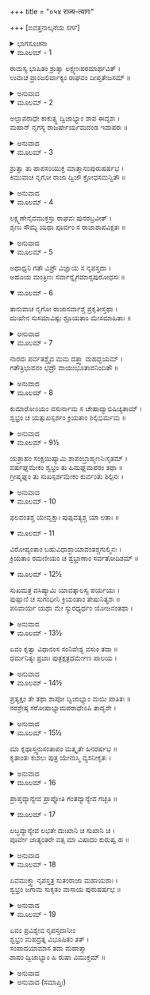 +++
title = "०५४ राज्य-त्यागः"

+++
[ಐವತ್ತನಾಲ್ಕನೆಯ ಸರ್ಗ]



<details><summary>ಭಾಗಸೂಚನಾ</summary>

ನೃಗನು ಪುತ್ರನಿಗೆ ರಾಜ್ಯವನ್ನು ಒಪ್ಪಿಸಿ, ಸುಂದರವಾದ ಹೊಂಡವನ್ನು ರಚಿಸಿ ಅದರಲ್ಲಿ ಪ್ರವೇಶಿಸಿ ಶಾಪವನ್ನು ಅನುಭವಿಸಿದುದು
</details>

<details open><summary>ಮೂಲಮ್ - 1</summary>

ರಾಮಸ್ಯ ಭಾಷಿತಂ ಶ್ರುತ್ವಾ ಲಕ್ಷ್ಮಣಃಪರಮಾರ್ಥವಿತ್ ।  
ಉವಾಚ ಪ್ರಾಂಜಲಿರ್ವಾಕ್ಯಂ ರಾಘವಂ ದೀಪ್ತತೇಜಸಮ್ ॥
</details>

<details><summary>ಅನುವಾದ</summary>

ಶ್ರೀರಾಮನ ಭಾಷಣವನ್ನು ಕೇಳಿ ಪರಮಾರ್ಥವನ್ನು ತಿಳಿದಿದ್ದ ಲಕ್ಷ್ಮಣನು ಎರಡೂ ಕೈಮುಗಿದು ಮಹಾ ತೇಜಸ್ವಿ ಯಾದ ಶ್ರೀರಘುನಾಥನಲ್ಲಿ ಹೇಳಿದನು.॥1॥
</details>

<details open><summary>ಮೂಲಮ್ - 2</summary>

ಅಲ್ಪಾಪರಾಧೇ ಕಾಕುತ್ಸ್ಥ ದ್ವಿಜಾಭ್ಯಾಂ ಶಾಪ ಈದೃಶಃ ।  
ಮಹಾನ್ ನೃಗಸ್ಯ ರಾಜರ್ಷೇರ್ಯಮದಂಡ ಇವಾಪರಃ ॥
</details>

<details><summary>ಅನುವಾದ</summary>

ರಾಘವ! ಆ ಇಬ್ಬರೂ ಬ್ರಾಹ್ಮಣರು ಅಲ್ಪವಾದ ಅಪರಾಧಕ್ಕಾಗಿ ರಾಜರ್ಷಿ ನೃಗನಿಗೆ ಯಮದಂಡದಂತಹ ಮಹಾಶಾಪ ಕೊಟ್ಟರು.॥2॥
</details>

<details open><summary>ಮೂಲಮ್ - 3</summary>

ಶ್ರುತ್ವಾ ತು ಪಾಪಸಂಯುಕ್ತ ಮಾತ್ಮಾನಂಪುರುಷರ್ಷಭ ।  
ಕಿಮುವಾಚ ನೃಗೋ ರಾಜಾ ದ್ವಿಜೌ ಕ್ರೋಧಸಮನ್ವಿತೌ ॥
</details>

<details><summary>ಅನುವಾದ</summary>

ಪುರುಷಶ್ರೇಷ್ಠನೇ! ತಾನು ಶಾಪರೂಪೀ ಪಾಪದಿಂದ ಕೂಡಿರುವುದನ್ನು ಕೇಳಿ, ನೃಗರಾಜನು ಆ ಕ್ರೋಧೀ ಬ್ರಾಹ್ಮಣರಲ್ಲಿ ಏನು ಹೇಳಿದನು.॥3॥
</details>

<details open><summary>ಮೂಲಮ್ - 4</summary>

ಲಕ್ಷ್ಮಣೇನೈವಮುಕ್ತಸ್ತು ರಾಘವಃ ಪುನರಬ್ರವೀತ್ ।  
ಶೃಣು ಸೌಮ್ಯ ಯಥಾ ಪೂರ್ವಂ ಸ ರಾಜಾಶಾಪವಿಕ್ಷತಃ ॥
</details>

<details><summary>ಅನುವಾದ</summary>

ಲಕ್ಷ್ಮಣನು ಹೀಗೆ ಕೇಳಿದಾಗ ಶ್ರೀರಾಮನು ಪುನಃ ಹೇಳಿದನು - ಸೌಮ್ಯ! ಹಿಂದೆ ಶಾಪಗ್ರಸ್ತನಾದ ನೃಜರಾಜನು ಹೇಳಿದುದನ್ನು ತಿಳಿಸುವೆನು ಕೇಳು.॥4॥
</details>

<details open><summary>ಮೂಲಮ್ - 5</summary>

ಅಥಾಧ್ವನಿ ಗತೌ ವಿಪ್ರೌ ವಿಜ್ಞಾಯ ಸ ನೃಪಸ್ತದಾ ।  
ಅಹೂಯ ಮಂತ್ರಿಣಃ ಸರ್ವಾನ್ನೈಗಮಾನ್ಸಪುರೋಧಸಃ ॥
</details>

<details open><summary>ಮೂಲಮ್ - 6</summary>

ತಾನುವಾಚ ನೃಗೋ ರಾಜಾಸರ್ವಾಶ್ಚ ಪ್ರಕೃತೀಸ್ತಥಾ ।  
ದುಃಖೇನ ಸುಸಮಾವಿಷ್ಟಃ ಶ್ರೂಯತಾಂ ಮೇಸಮಾಹಿತಾಃ ॥
</details>

<details><summary>ಅನುವಾದ</summary>

ಆ ಇಬ್ಬರೂ ಬ್ರಾಹ್ಮಣರು ಹೊರಟುಹೋದರು, ಈಗ ಎಲ್ಲೋ ದಾರಿಯಲ್ಲಿ ಇರಬಹುದೆಂದು ತಿಳಿದು ನೃಗರಾಜನು ಮಂತ್ರಿಗಳನ್ನು, ಸಮಸ್ತ ಪುರವಾಸಿಗಳನ್ನು, ಪುರೋಹಿತರನ್ನು, ಸಮಸ್ತ ಪ್ರಜೆಗಳನ್ನು ಕರೆಸಿ, ದುಃಖದಿಂದ ಪೀಡಿತನಾಗಿ - ನೀವು ಸಾವಧಾನವಾಗಿ ನನ್ನ ಮಾತನ್ನು ಕೇಳಿರಿ ಎಂದು ಹೇಳಿದನು.॥5-6॥
</details>

<details open><summary>ಮೂಲಮ್ - 7</summary>

ನಾರದಃ ಪರ್ವತಶ್ಚೈವ ಮಮ ದತ್ತ್ವಾ ಮಹದ್ಭಯಮ್ ।  
ಗತೌತ್ರಿಭುವನಂ ಭದ್ರೌ ವಾಯುಭೂತಾವನಿಂದಿತೌ ॥
</details>

<details><summary>ಅನುವಾದ</summary>

ಮಂಗಳ ಸ್ವರೂಪರಾದ, ಅನಿಂದ್ಯರಾದ ದೇವರ್ಷಿ ನಾರದರು ಮತ್ತು ಪರ್ವತ ಋಷಿಗಳು ನನ್ನ ಬಳಿಗೆ ಬಂದು, ಆ ಇಬ್ಬರು ಬ್ರಾಹ್ಮಣರು ಕೊಟ್ಟ ಶಾಪದ ಮಾತನ್ನು ಹೇಳಿ ನನಗೆ ಮಹಾ ಭಯವನ್ನು ಕೊಟ್ಟು ವಾಯುವಿನಂತೆ ತೀವ್ರಗತಿಯಿಂದ ಬ್ರಹ್ಮಲೋಕಕ್ಕೆ ತೆರಳಿದರು.॥7॥
</details>

<details open><summary>ಮೂಲಮ್ - 8</summary>

ಕುಮಾರೋಽಯಂ ವಸುರ್ನಾಮ ಸ ಚೇಹಾದ್ಯಾಭಿಷಿಚ್ಯತಾಮ್ ।  
ಶ್ವಭ್ರಂ ಚ ಯತ್ಸುಖಸ್ಪರ್ಶಂ ಕ್ರಿಯತಾಂ ಶಿಲ್ಪಿಭಿರ್ಮಮ ॥
</details>

<details><summary>ಅನುವಾದ</summary>

ಈ ವಸು ಎಂಬ ರಾಜಕುಮಾರನನ್ನು ರಾಜ್ಯದ ಪಟ್ಟಾಭಿಷೇಕ ಮಾಡಲಾಗುವುದು. ಶಿಲ್ಪಿಗಳು ಮುಂದೆ ನನ್ನ ವಾಸಕ್ಕಾಗಿ ಸುಖಸ್ಪರ್ಶವಿರುವ ಒಂದು ಹೊಂಡವನ್ನು ನಿರ್ಮಿಸಲಿ.॥8॥
</details>

<details open><summary>ಮೂಲಮ್ - 9½</summary>

ಯತ್ರಾಹಂ ಸಂಕ್ಷಯಿಷ್ಯಾಮಿ ಶಾಪಂಬ್ರಾಹ್ಮಣನಿಃಸೃತಮ್ ।  
ವರ್ಷಘ್ನಮೇಕಂ ಶ್ವಭ್ರಂ ತು ಹಿಮಘ್ನಮಪರಂ ತಥಾ ॥  
ಗ್ರೀಷ್ಮಘ್ನಂ ತು ಸುಖಸ್ಪರ್ಶಮೇಕಂ ಕುರ್ವಂತು ಶಿಲ್ಪಿನಃ ।
</details>

<details><summary>ಅನುವಾದ</summary>

ಬ್ರಾಹ್ಮಣರು ಕೊಟ್ಟ ಶಾಪವನ್ನು ಅಲ್ಲೇ ಇದ್ದು ನಾನು ಕಳೆಯುವೆನು. ಮಳೆಗಾಲದ ಕಷ್ಟ ನಿವಾರಿಸುವ ಒಂದು  ಹೊಂಡವನ್ನು, ಚಳಿಗಾಲದ ತೊಂದರೆ ಆಗದಂತಹ ಮತ್ತೊಂದು ಹೊಂಡವನ್ನು, ಬೇಸಿಗೆಯ ಬೇಗೆ ತಾಗದಂತಹ ಮೂರನೆಯ ಹೊಂಡವನ್ನು, ಹೀಗೆ ಸುಖಸ್ಪರ್ಶದಾಯಕ ಹೊಂಡಗಳನ್ನು ಶಿಲ್ಪಿಗಳು ಸಿದ್ಧಗೊಳಿಸಲಿ.॥9½॥
</details>

<details open><summary>ಮೂಲಮ್ - 10</summary>

ಫಲವಂತಶ್ಚ ಯೇವೃಕ್ಷಾಃ ಪುಷ್ಪವತ್ಯಶ್ಚ ಯಾ ಲತಾಃ ॥
</details>

<details open><summary>ಮೂಲಮ್ - 11</summary>

ವಿರೋಪ್ಯಂತಾಂ ಬಹುವಿಧಾಶ್ಛಾಯಾವಂತಶ್ಚಗುಲ್ಮಿನಃ ।  
ಕ್ರಿಯತಾಂ ರಮಣೀಯಂ ಚ ಶ್ವಭ್ರಾಣಾಂ ಸರ್ವತೋದಿಶಮ್ ॥
</details>

<details open><summary>ಮೂಲಮ್ - 12½</summary>

ಸುಖಮತ್ರ ವಸಿಷ್ಯಾಮಿ ಯಾವತ್ಕಾಲಸ್ಯ ಪರ್ಯಯಃ ।  
ಪುಷ್ಪಾಣಿ ಚ ಸುಗಂಧೀನಿ ಕ್ರಿಯಂತಾಂ ತೇಷುನಿತ್ಯಶಃ ॥  
ಪರಿವಾರ್ಯ ಯಥಾ ಮೇ ಸ್ಯುರಧ್ಯರ್ಧಂ ಯೋಜನಂತಥಾ ।
</details>

<details><summary>ಅನುವಾದ</summary>

ಫಲಬಿಡುವ ವೃಕ್ಷಗಳನ್ನು, ಹೂವು ಬಿಡುವ ಲತೆಗಳನ್ನು ಈ ಹೊಂಡಗಳಲ್ಲಿ ನೆಡಿರಿ. ದಟ್ಟವಾದ ನೆರಳನ್ನು ಕೊಡುವ ಅನೇಕ ಪ್ರಕಾರದ ವೃಕ್ಷಗಳನ್ನು ನೆಡುವಂತಾಗಲಿ. ಆ ಹೊಂಡಗಳ ಸುತ್ತಲೂ ಒಂದೂವರೆ ಯೋಜನದ ಭೂಮಿಯು ತುಂಬಾ ರಮಣೀಯವಾಗಿರಲಿ. ಶಾಪದ ಸಮಯ ಕಳೆಯುವವರೆಗೆ ನಾನು ಅಲ್ಲೇ ಸುಖವಾಗಿ ಇರುವೆನು. ಆ ಹೊಂಡಗಳಲ್ಲಿ ಸುಗಂಧಿತ ಪುಷ್ಪಗಳು ತುಂಬಿರಲಿ.॥10-12½॥
</details>

<details open><summary>ಮೂಲಮ್ - 13½</summary>

ಏವಂ ಕೃತ್ವಾ ವಿಧಾನಂಸ ಸಂನಿವೇಶ್ಯ ವಸುಂ ತದಾ ॥  
ಧರ್ಮನಿತ್ಯಃ ಪ್ರಜಾಃ ಪುತ್ರಕ್ಷತ್ರಧರ್ಮೇಣ ಪಾಲಯ ।
</details>

<details><summary>ಅನುವಾದ</summary>

ಹೀಗೆ ವ್ಯವಸ್ಥೆ ಮಾಡಿ ರಾಜಕುಮಾರ ವಸುಗೆ ಸಿಂಹಾಸನದಲ್ಲಿ ಕುಳ್ಳಿರಿಸಿ, ರಾಜನು ಆಗ ಹೇಳಿದನು - ಮಗು! ನೀನು ಪ್ರತಿದಿನ ಧರ್ಮ ಪರಾಯಣನಾಗಿ ಕ್ಷತ್ರಿಯ ಧರ್ಮಕ್ಕನುಸಾರ ಪ್ರಜೆಯನ್ನು ಪಾಲಿಸುತ್ತಾ ಇರು.॥13½॥
</details>

<details open><summary>ಮೂಲಮ್ - 14½</summary>

ಪ್ರತ್ಯಕ್ಷಂ ತೇ ತಥಾ ಶಾಪೋ ದ್ವಿಜಾಭ್ಯಾಂ ಮಯಿ ಪಾತಿತಃ ॥  
ನರಶ್ರೇಷ್ಠ ಸರೋಷಾಭ್ಯಾಮಪರಾಧೇಽಪಿ ತಾದೃಶೇ ।
</details>

<details><summary>ಅನುವಾದ</summary>

ಇಬ್ಬರು ಬ್ರಾಹ್ಮಣರು ಶಾಪದ ಮೂಲಕ ನನ್ನ ಪ್ರಹಾರ ಮಾಡಿದುದು ನಿನ್ನ ಕಣ್ಣ ಮುಂದೆಯೇ ಇದೆ. ನರಶ್ರೇಷ್ಠನೇ! ಅಂತಹ ಅಲ್ಪ ಅಪರಾಧಕ್ಕಾಗಿ ಸಿಟ್ಟುಗೊಂಡು ಅವರು ನನಗೆ ಶಾಪ ಕೊಟ್ಟರು.॥14½॥
</details>

<details open><summary>ಮೂಲಮ್ - 15½</summary>

ಮಾ ಕೃಥಾಸ್ತ್ವನುಸಂತಾಪಂ ಮತ್ಕೃತೇ ಹಿನರರ್ಷಭ ॥  
ಕೃತಾಂತಃ ಕುಶಲಃ ಪುತ್ರ ಯೇನಾಸ್ಮಿ ವ್ಯಸನೀಕೃತಃ ।
</details>

<details><summary>ಅನುವಾದ</summary>

ಪುರುಷಪ್ರವರ! ನೀನು ನನಗಾಗಿ ದುಃಖಿಸಬೇಡ. ಮಗು! ಯಾವುದರಿಂದ ನನಗೆ ವ್ಯಸನಿಯಾಗಿಸಿ, ಸಂಕಟದಲ್ಲಿ ಹಾಕಿದೆಯೋ, ತಾನು ಮಾಡಿದ ಆ ಪ್ರಾಚೀನ ಕರ್ಮವೇ ಅನುಕೂಲ-ಪ್ರತಿಕೂಲ ಫಲ ಕೊಡುವುದರಲ್ಲಿ ಸಮರ್ಥವಾಗಿದೆ.॥15½॥
</details>

<details open><summary>ಮೂಲಮ್ - 16</summary>

ಪ್ರಾಪ್ತವ್ಯಾನ್ಯೇವ ಪ್ರಾಪ್ನೋತಿ ಗಂತವ್ಯಾನ್ಯೇವ ಗಚ್ಛತಿ ॥
</details>

<details open><summary>ಮೂಲಮ್ - 17</summary>

ಲಬ್ಧವ್ಯಾನ್ಯೇವ ಲಭತೇ ದುಃಖಾನಿ ಚ ಸುಖಾನಿ ಚ ।  
ಪೂರ್ವೇ ಜಾತ್ಯಂತರೇ ವತ್ಸ ಮಾ ವಿಷಾದಂ ಕುರುಷ್ವ ಹ ॥
</details>

<details><summary>ಅನುವಾದ</summary>

ವತ್ಸ! ಹಿಂದಿನ ಜನ್ಮದಲ್ಲಿ ಮಾಡಿದ ಕರ್ಮಕ್ಕನುಸಾರ ಮನುಷ್ಯನು ಅದೇ ವಸ್ತುಗಳನ್ನು ಪಡೆಯುತ್ತಾನೆ. ಅದನ್ನು ಪಡೆಯುವ ಅಧಿಕಾರಿ ಅವನೇ ಆಗಿದ್ದಾನೆ. ಅವನಿಗೆ ನಿಯತವಾದ ಎಲ್ಲಿಗೆ ಹೋಗಲು ಅನಿವಾರ್ಯವಾಗಿದೆಯೋ ಅದೇ ಸ್ಥಾನಗಳಿಗೆ ಹೋಗುತ್ತಾನೆ ಮತ್ತು ಸುಖ-ದುಃಖಗಳನ್ನು ಪಡೆಯುತ್ತಾನೆ. ಆದ್ದರಿಂದ ನೀನು ವಿಷಾದಪಡಬೇಡ.॥16-17॥
</details>

<details open><summary>ಮೂಲಮ್ - 18</summary>

ಏವಮುಕ್ತ್ವಾ ನೃಪಸ್ತತ್ರ ಸುತಂರಾಜಾ ಮಹಾಯಶಾಃ ।  
ಶ್ವಭ್ರಂ ಜಗಾಮ ಸುಕೃತಂ ವಾಸಾಯ ಪುರುಷರ್ಷಭ ॥
</details>

<details><summary>ಅನುವಾದ</summary>

ಲಕ್ಷ್ಮಣ! ತನ್ನ ಪುತ್ರನಲ್ಲಿ ಹೀಗೆ ಹೇಳಿದ ಮಹಾ ಯಶಸ್ವೀ ನೃಗರಾಜನು ತಾನು ವಾಸಿಸಲು ಸುಂದರವಾಗಿ ನಿರ್ಮಿಸಿದ ಹೊಂಡದಲ್ಲಿ ಪ್ರವೇಶಿಸಿದನು.॥18॥
</details>

<details open><summary>ಮೂಲಮ್ - 19</summary>

ಏವಂ ಪ್ರವಿಶ್ಯೇವ ನೃಪಸ್ತದಾನೀಂ  
ಶ್ವಭ್ರಂ ಮಹದ್ರತ್ನ ವಿಭೂಷಿತಂ ತತ್ ।  
ಸಂಪಾದಯಾಮಾಸ ತದಾ ಮಹಾತ್ಮಾ  
ಶಾಪಂ ದ್ವಿಜಾಭ್ಯಾಂ ಹಿ ರುಷಾ ವಿಮುಕ್ತಮ್ ॥
</details>

<details><summary>ಅನುವಾದ</summary>

ಈ ರೀತಿ ಆ ರತ್ನಭೂಷಿತ ಮಹಾಗರ್ತದಲ್ಲಿ ಪ್ರವೇಶಿಸಿದಾಗ ಮಹಾತ್ಮಾ ನೃಗರಾಜನು ಬ್ರಾಹ್ಮಣರಿಂದ ರೋಷಪೂರ್ವಕ ಕೊಟ್ಟಿರುವ ಆ ಶಾಪವನ್ನು ಅನುಭವಿಸತೊಡಗಿದನು.॥19॥
</details>

<details><summary>ಅನುವಾದ (ಸಮಾಪ್ತಿಃ)</summary>

ಶ್ರೀವಾಲ್ಮೀಕಿ ವಿರಚಿತ ಆರ್ಷರಾಮಾಯಣ ಆದಿಕಾವ್ಯದ ಉತ್ತರ ಕಾಂಡದಲ್ಲಿ ಐವತ್ತನಾಲ್ಕನೆಯ ಸರ್ಗ ಪೂರ್ಣವಾಯಿತು. ॥54॥
</details>
